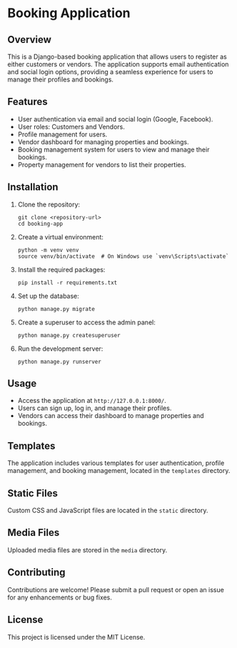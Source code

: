 # Booking Application

## Overview
This is a Django-based booking application that allows users to register as either customers or vendors. The application supports email authentication and social login options, providing a seamless experience for users to manage their profiles and bookings.

## Features
- User authentication via email and social login (Google, Facebook).
- User roles: Customers and Vendors.
- Profile management for users.
- Vendor dashboard for managing properties and bookings.
- Booking management system for users to view and manage their bookings.
- Property management for vendors to list their properties.

## Installation
1. Clone the repository:
   ```
   git clone <repository-url>
   cd booking-app
   ```

2. Create a virtual environment:
   ```
   python -m venv venv
   source venv/bin/activate  # On Windows use `venv\Scripts\activate`
   ```

3. Install the required packages:
   ```
   pip install -r requirements.txt
   ```

4. Set up the database:
   ```
   python manage.py migrate
   ```

5. Create a superuser to access the admin panel:
   ```
   python manage.py createsuperuser
   ```

6. Run the development server:
   ```
   python manage.py runserver
   ```

## Usage
- Access the application at `http://127.0.0.1:8000/`.
- Users can sign up, log in, and manage their profiles.
- Vendors can access their dashboard to manage properties and bookings.

## Templates
The application includes various templates for user authentication, profile management, and booking management, located in the `templates` directory.

## Static Files
Custom CSS and JavaScript files are located in the `static` directory.

## Media Files
Uploaded media files are stored in the `media` directory.

## Contributing
Contributions are welcome! Please submit a pull request or open an issue for any enhancements or bug fixes.

## License
This project is licensed under the MIT License.